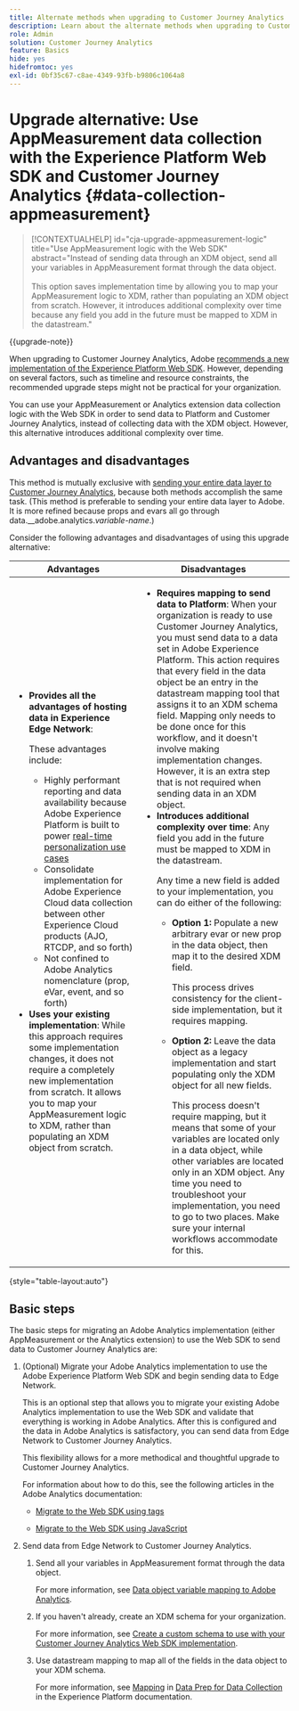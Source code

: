 ```yaml
---
title: Alternate methods when upgrading to Customer Journey Analytics
description: Learn about the alternate methods when upgrading to Customer Journey Analytics
role: Admin
solution: Customer Journey Analytics
feature: Basics
hide: yes
hidefromtoc: yes
exl-id: 0bf35c67-c8ae-4349-93fb-b9806c1064a8
---
```

# Upgrade alternative: Use AppMeasurement data collection with the Experience Platform Web SDK and Customer Journey Analytics {#data-collection-appmeasurement}

<!-- markdownlint-disable MD034 -->

>[!CONTEXTUALHELP]
>id="cja-upgrade-appmeasurement-logic"
>title="Use AppMeasurement logic with the Web SDK"
>abstract="Instead of sending data through an XDM object, send all your variables in AppMeasurement format through the data object.<br><br>This option saves implementation time by allowing you to map your AppMeasurement logic to XDM, rather than populating an XDM object from scratch. However, it introduces additional complexity over time because any field you add in the future must be mapped to XDM in the datastream."

<!-- markdownlint-enable MD034 -->

{{upgrade-note}}

When upgrading to Customer Journey Analytics, Adobe [recommends a new implementation of the Experience Platform Web SDK](/help/getting-started/cja-upgrade/cja-upgrade-recommendations.md). However, depending on several factors, such as timeline and resource constraints, the recommended upgrade steps might not be practical for your organization. 

You can use your AppMeasurement or Analytics extension data collection logic with the Web SDK in order to send data to Platform and Customer Journey Analytics, instead of collecting data with the XDM object. However, this alternative introduces additional complexity over time.

## Advantages and disadvantages

This method is mutually exclusive with [sending your entire data layer to Customer Journey Analytics](/help/getting-started/cja-upgrade/cja-upgrade-alternative-appmeasurement.md), because both methods accomplish the same task. (This method is preferable to sending your entire data layer to Adobe. It is more refined because props and evars all go through data.__adobe.analytics._variable-name_.)

Consider the following advantages and disadvantages of using this upgrade alternative:

| Advantages | Disadvantages |
|----------|---------|
|<ul><li>**Provides all the advantages of hosting data in Experience Edge Network**: <p>These advantages include:</p><ul><li>Highly performant reporting and data availability because Adobe Experience Platform is built to power [real-time personalization use cases](https://experienceleague.adobe.com/docs/experience-platform/destinations/ui/activate/configure-personalization-destinations.html)</li><li>Consolidate implementation for Adobe Experience Cloud data collection between other Experience Cloud products (AJO, RTCDP, and so forth)</li><li>Not confined to Adobe Analytics nomenclature (prop, eVar, event, and so forth)</li></ul><li>**Uses your existing implementation**: While this approach requires some implementation changes, it does not require a completely new implementation from scratch. It allows you to map your AppMeasurement logic to XDM, rather than populating an XDM object from scratch.</li></ul> | <ul><li>**Requires mapping to send data to Platform**: When your organization is ready to use Customer Journey Analytics, you must send data to a data set in Adobe Experience Platform. This action requires that every field in the data object be an entry in the datastream mapping tool that assigns it to an XDM schema field. Mapping only needs to be done once for this workflow, and it doesn't involve making implementation changes. However, it is an extra step that is not required when sending data in an XDM object.</li><li>**Introduces additional complexity over time**: Any field you add in the future must be mapped to XDM in the datastream.<p>Any time a new field is added to your implementation, you can do either of the following:</p><ul><li>**Option 1:** Populate a new arbitrary evar or new prop in the data object, then map it to the desired XDM field.<p>This process drives consistency for the client-side implementation, but it requires mapping.</p></li><li>**Option 2:** Leave the data object as a legacy implementation and start populating only the XDM object for all new fields.<p>This process doesn't require mapping, but it means that some of your variables are located only in a data object, while other variables are located only in an XDM object. Any time you need to troubleshoot your implementation, you need to go to two places. Make sure your internal workflows accommodate for this.</p></li></ul> </li></ul> |

{style="table-layout:auto"}

## Basic steps

The basic steps for migrating an Adobe Analytics implementation (either AppMeasurement or the Analytics extension) to use the Web SDK to send data to Customer Journey Analytics are:

1. (Optional) Migrate your Adobe Analytics implementation to use the Adobe Experience Platform Web SDK and begin sending data to Edge Network. 

   This is an optional step that allows you to migrate your existing Adobe Analytics implementation to use the Web SDK and validate that everything is working in Adobe Analytics. After this is configured and the data in Adobe Analytics is satisfactory, you can send data from Edge Network to Customer Journey Analytics. 

   This flexibility allows for a more methodical and thoughtful upgrade to Customer Journey Analytics.

   For information about how to do this, see the following articles in the Adobe Analytics documentation:

   * [Migrate to the Web SDK using tags](https://experienceleague.adobe.com/en/docs/analytics/implementation/aep-edge/web-sdk/analytics-extension-to-web-sdk)

   * [Migrate to the Web SDK using JavaScript](https://experienceleague.adobe.com/en/docs/analytics/implementation/aep-edge/web-sdk/appmeasurement-to-web-sdk)

1. Send data from Edge Network to Customer Journey Analytics.

   1. Send all your variables in AppMeasurement format through the data object.

      For more information, see [Data object variable mapping to Adobe Analytics](https://experienceleague.adobe.com/en/docs/analytics/implementation/aep-edge/data-var-mapping).

   1. If you haven't already, create an XDM schema for your organization.

      For more information, see [Create a custom schema to use with your Customer Journey Analytics Web SDK implementation](/help/getting-started/cja-upgrade/cja-upgrade-schema-create.md).

   1. Use datastream mapping to map all of the fields in the data object to your XDM schema.

      For more information, see [Mapping](https://experienceleague.adobe.com/en/docs/experience-platform/datastreams/data-prep?lang=en#mapping) in [Data Prep for Data Collection](https://experienceleague.adobe.com/en/docs/experience-platform/datastreams/data-prep) in the Experience Platform documentation.
